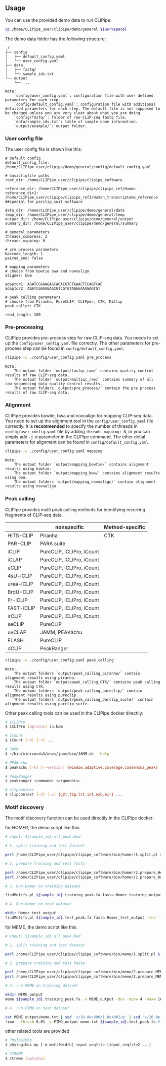 ## Usage

You can use the provided demo data to run CLIPipe:

```bash
cp /home/CLIPipe_user/clipipe/demo/general ${workspace}
```

The demo data folder has the following structure:

```text
./
├── config
|   ├── default_config.yaml
│   └── user_config.yaml
├── data
|   ├── fastq/
│   └── sample_ids.txt
└── output
    └── ...
```

```text
Note:
    `config/user_config.yaml`: configuration file with user defined parameters for each step.
    `config/default_config.yaml`: configuration file with additional detailed parameters for each step. The default file is not supposed to be changed unless you are very clear about what you are doing.
    `config/fastq/`: folder of raw CLIP-seq fastq file.
    `data/sample_ids.txt`: table of sample name information.
    `output/example/`: output folder.
```

### User config file
The user config file is shown like this:
```text
# default config
default_config_file: /home/CLIPipe_user/clipipe/demo/general/config/default_config.yaml

# basicfigfile paths
root_dir: /home/CLIPipe_user/clipipe/clipipe_software

reference_dir: /home/CLIPipe_user/clipipe/clipipe_ref/Human
reference_dir2: /home/CLIPipe_user/clipipe/clipipe_ref2/Human_transcriptome_reference     ##special for parclip_suit software

data_dir: /home/CLIPipe_user/clipipe/demo/general/data
temp_dir: /home/CLIPipe_user/clipipe/demo/general/temp
output_dir: /home/CLIPipe_user/clipipe/demo/general/output
summary_dir: /home/CLIPipe_user/clipipe/demo/general/summary

# general parameters
threads_compress: 2
threads_mapping: 6

# pre process parameters
barcode_length: 1
paired_end: false

# mapping parameters
# choose from bowtie bwa and novoalign
aligner: bwa

adaptor1: AGATCGGAAGAGCACACGTCTGAACTCCAGTCAC
adaptor2: AGATCGGAAGAGCGTCGTGTAGGGAAAGAGTGT

# peak calling parameters
# choose from Piranha, PureCLIP, CLIPper, CTK, MiClip
peak_caller: CTK

read_length: 100
```

### Pre-processing

CLIPipe provides pre-process step for raw CLIP-seq data. You needs to set up the `config/user_config.yaml` file correctly. The other parameters for pre-process step can be found in `config/default_config.yaml`.

```bash
clipipe -u ./config/user_config.yaml pre_process
```

```text
Note:
    The output folder `output/fastqc_raw/` contains quality control results of raw CLIP-seq data.
    The output folder `output/multiqc_raw/` contains summary of all raw sequencing data quality control results.
    The output folders `output/pre_process/` contain the pre process results of raw CLIP-seq data.
```

### Alignment

CLIPipe provides bowtie, bwa and novoalign for mapping CLIP-seq data. You need to set up the alignment tool in the `config/user_config.yaml` file correctly. It is **recommended** to specify the number of threads in `config/user_config.yaml` file by adding `threads_mapping: N`, or you can simply add `-j N` parameter in the CLIPipe command. The other detial parameters for alignment can be found in `config/default_config.yaml`.

```bash
clipipe -u ./config/user_config.yaml mapping
```

```text
Note:
    The output folder `output/mapping_bowtie/` contains alignment results using bowtie.
    The output folder `output/mapping_bwa/` contains alignment results using bwa.
    The output folders `output/mapping_novoalign/` contain alignment results using novoalign.
```

### Peak calling

CLIPipe provides multi peak calling methods for identifying recurring fragments of CLIP-seq data.

|            | nonspecific                | Method-specific |
| ---------- | -------------------------- | --------------- |
| HITS-CLIP  | Piranha                    | CTK             |
| PAR-CLIP   | PARA suite                 |                 |
| iCLIP      | PureCLIP, iCLIPro,  iCount |                 |
| iCLAP      | PureCLIP, iCLIPro,  iCount |                 |
| eCLIP      | PureCLIP, iCLIPro,  iCount |                 |
| 4sU-iCLIP  | PureCLIP, iCLIPro,  iCount |                 |
| urea-iCLIP | PureCLIP, iCLIPro,  iCount |                 |
| BrdU-CLIP  | PureCLIP, iCLIPro,  iCount |                 |
| Fr-iCLIP   | PureCLIP, iCLIPro,  iCount |                 |
| FAST-iCLIP | PureCLIP, iCLIPro,  iCount |                 |
| irCLIP     | PureCLIP, iCLIPro,  iCount |                 |
| seCLIP     | PureCLIP                   |                 |
| uvCLAP     | JAMM, PEAKachu             |                 |
| FLASH      | PureCLIP                   |                 |
| dCLIP      | PeakRanger                 |                 |

```bash
clipipe -u ./config/user_config.yaml peak_calling
```

```text
Note:
    The output folders `output/peak_calling_piranha/` contain alignment results using piranha.
    The output folder `output/peak_calling_CTK/` contains peak calling results using CTK.
    The output folders `output/peak_calling_pureclip/` contain alignment results using pureclip.
    The output folders `output/peak_calling_parclip_suite/` contain alignment results using parclip_suite.
```

Other peak calling tools can be used in the CLIPipe docker directily:

```bash
# iCLIPro
$ iCLIPro [options] in.bam

# iCount
$ iCount [-h] [-v] ...

# JAMM
$ ~/bin/miniconda3/envs/jamm/bin/JAMM.sh --help

# PEAKachu
$ peakachu [-h] [--version] {window,adaptive,coverage,consensus_peak} ...

# PeakRanger
$ peakranger <command> <arguments>

# clipcontext
$ clipcontext [-h] [-v] {g2t,t2g,lst,int,exb,eir} ...
```

### Motif discovery

The motif discovery function can be used directily in the CLIPipe docker:

for HOMER, the demo script like this:

```bash
# input: ${sample_id}.all_peak.bed

# 1. split training and test dataset

perl /home/CLIPipe_user/clipipe/clipipe_software/bin/homer/1.split.pl ${sample_id}.all_peak.bed

# 2. prepare training and test fasta

perl /home/CLIPipe_user/clipipe/clipipe_software/bin/homer/2.prepare_Homer.pl ${sample_id} training ${genome_fasta}
perl /home/CLIPipe_user/clipipe/clipipe_software/bin/homer/2.prepare_Homer.pl ${sample_id} test ${genome_fasta}

# 3. Run Homer on training dataset

findMotifs.pl ${sample_id}.training_peak.fa fasta Homer_training_output -len 4,5,6,7,8,9,10 -rna # the number of len could change

# 4. Run Homer on test dataset

mkdir Homer_test_output
findMotifs.pl ${sample_id}.test_peak.fa fasta Homer_test_output -rna -find Homer_training_output/homerMotifs.all.motifs > Homer_test_output/count.txt

```

for MEME, the demo script like this:

```bash
# input: ${sample_id}.all_peak.bed

# 1. split training and test dataset

perl /home/CLIPipe_user/clipipe/clipipe_software/bin/meme/1.split.pl ${sample_id}.all_peak.bed

# 2. prepare training and test fasta

perl /home/CLIPipe_user/clipipe/clipipe_software/bin/meme/2.prepare_MEME.pl ${sample_id} training ${genome_fasta}
perl /home/CLIPipe_user/clipipe/clipipe_software/bin/meme/2.prepare_MEME.pl ${sample_id} test ${genome_fasta}

# 3. run MEME on training dataset

mkdir MEME_output
meme ${sample_id}.training_peak.fa -o MEME_output -dna -minw 4 -maxw 10 -nmotifs 25 # the number of minw, maxw and nmotifs could change

# 4. run FIMO on test dataset

cat MEME_output/meme.txt | sed 's/10.0e+000/1.0e+001/g' | sed 's/10.0e+001/1.0e+002/g' | sed 's/10.0e+002/1.0e+003/g' | sed 's/10.0e+003/1.0e+004/g' | sed 's/10.0e+004/1.0e+005/g' | sed 's/10.0e+005/1.0e+006/g' | sed 's/10.0e+006/1.0e+007/g' | sed 's/10.0e+007/1.0e+008/g' | sed 's/10.0e+008/1.0e+009/g' | sed 's/10.0e+009/1.0e+010/g' | sed 's/10.0e+010/1.0e+011/g' > meme.txt
fimo --thresh 0.01 -o FIMO_output meme.txt ${sample_id}.test_peak.fa # thresh可改

```

other related tools are provided

```bash
# PhyloGibbs
$ phylogibbs-mp [-m motifwidth] input_seqfile [input_seqfile2 ...]

# STREME
$ streme [options]
```
